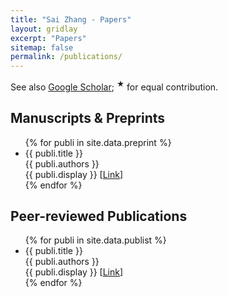 ```yaml
---
title: "Sai Zhang - Papers"
layout: gridlay
excerpt: "Papers"
sitemap: false
permalink: /publications/
---
```


<script async src="https://badge.dimensions.ai/badge.js" charset="utf-8"></script>

See also [Google Scholar](https://scholar.google.com/citations?user=cnFBCDEAAAAJ); <sup>&#9733;</sup> for equal contribution.

## Manuscripts &#38; Preprints
<ul>
{% for publi in site.data.preprint %}
<li>{{ publi.title }}<br>
  {{ publi.authors }}<br>
  {{ publi.display }} [<a href="{{ publi.url }}">Link</a>]
</li>
{% endfor %}
</ul>

## Peer-reviewed Publications
<ul>
{% for publi in site.data.publist %}
<li>{{ publi.title }}<br>
  {{ publi.authors }}<br>
  {{ publi.display }} [<a href="{{ publi.url }}">Link</a>]
</li>
{% endfor %}
</ul>
